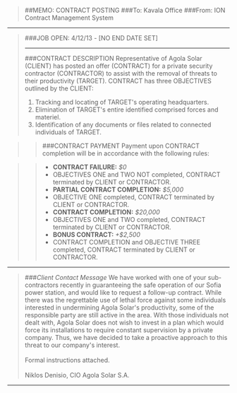 > ##MEMO: CONTRACT POSTING
> ###To: Kavala Office
> ###From: ION Contract Management System

----------
>###JOB OPEN: 4/12/13 - [NO END DATE SET]
>***
>###CONTRACT DESCRIPTION
>Representative of Agola Solar (CLIENT) has posted an offer (CONTRACT) for a private security contractor (CONTRACTOR) to assist with the removal of threats to their productivity (TARGET). CONTRACT has three OBJECTIVES outlined by the CLIENT:
>
>1. Tracking and locating of TARGET's operating headquarters.
>2. Elimination of TARGET's entire identified comprised forces and materiel.
>3. Identification of any documents or files related to connected individuals of TARGET.

>>###CONTRACT PAYMENT
>>Payment upon CONTRACT completion will be in accordance with the following rules:

>>- **CONTRACT FAILURE:** *$0*
>>  - OBJECTIVES ONE and TWO NOT completed, CONTRACT terminated by CLIENT or CONTRACTOR.
>>- **PARTIAL CONTRACT COMPLETION:** *$5,000*
>>  - OBJECTIVE ONE completed, CONTRACT terminated by CLIENT or CONTRACTOR.
>>- **CONTRACT COMPLETION:** *$20,000*
>>  - OBJECTIVES ONE and TWO completed, CONTRACT terminated by CLIENT or CONTRACTOR.
>>- **BONUS CONTRACT:** *+$2,500*
>>  - CONTRACT COMPLETION and OBJECTIVE THREE completed, CONTRACT terminated by CLIENT or CONTRACTOR.

***

>###*Client Contact Message*
>We have worked with one of your sub-contractors recently in guaranteeing the safe operation of our Sofia power station, and would like to request a follow-up contract. While there was the regrettable use of lethal force against some individuals interested in undermining Agola Solar's productivity, some of the responsible party are still active in the area. With those individuals not dealt with, Agola Solar does not wish to invest in a plan which would force its installations to require constant supervision by a private company. Thus, we have decided to take a proactive approach to this threat to our company's interest.
><br><br>Formal instructions attached.
><br><br>Niklos Denisio, CIO Agola Solar S.A.
***
